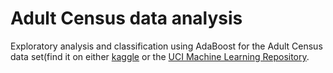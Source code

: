 # Adult Census data analysis 

Exploratory analysis and classification using AdaBoost for the Adult Census data set(find it on either [kaggle](https://www.kaggle.com/uciml/adult-census-income/kernels) or the [UCI Machine Learning Repository](https://archive.ics.uci.edu/ml/datasets/Adult).
